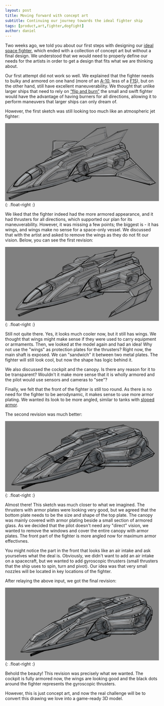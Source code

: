 ```yaml
---
layout: post
title: Moving forward with concept art 
subtitle: Continuing our journey towards the ideal fighter ship
tags: [product,art,fighter,dogfight]
author: daniel
---
```


Two weeks ago, we told you about our first steps with designing our [ideal space fighter](/2021-04-10-fighter-art-1), which ended with a collection of concept art but without a final design. We understood that we would need to properly define our needs for the artists in order to get a design that fits what we are thinking about.

Our first attempt did not work so well. We explained that the fighter needs to bulky and armored on one hand (more of an [A-10]( https://en.wikipedia.org/wiki/Fairchild_Republic_A-10_Thunderbolt_II), less of a [F15]( https://en.wikipedia.org/wiki/McDonnell_Douglas_F-15_Eagle)), but  on the other hand, still have excellent maneuverability. We thought that unlike larger ships that need to rely on [“flip and burn”](https://www.youtube.com/watch?v=qL6UlySo3-M) the small and swift fighter would have the advantage of having burners for all directions, allowing it to perform maneuvers that larger ships can only dream of.

However, the first sketch was still looking too much like an atmospheric jet fighter:

![not there yet](/assets/img/fighter-first.jpg){: .float-right :}

We liked that the fighter indeed had the more armored appearance, and it had thrusters for all directions, which supported our plan for its maneuverability. However, it was missing a few points; the biggest is - it has wings, and wings make no sense for a space-only vessel. We discussed that with the artist and asked to remove the wings as they do not fit our vision. Below, you can see the first revision:

![still not there](/assets/img/fighter-again.jpg){: .float-right :}

Still not quite there. Yes, it looks much cooler now, but it still has wings. We thought that wings might make sense if they were used to carry equipment or armaments. Then, we looked at the model again and had an idea! Why not use the "wings" as protection plates for the thrusters? Right now, the main shaft is exposed. We can "sandwich" it between two metal plates. The fighter will still look cool, but now the shape has logic behind it.

We also discussed the cockpit and the canopy. Is there any reason for it to be transparent? Wouldn't it make more sense that it is wholly armored and the pilot would use sensors and cameras to "see"?

Finally, we felt that the front of the fighter is still too round. As there is no need for the fighter to be aerodynamic, it makes sense to use more armor plating. We wanted its look to be more angled, similar to tanks with [sloped armor](https://en.wikipedia.org/wiki/Sloped_armour).

The second revision was much better:

![looking better](/assets/img/fighter-almost.jpg){: .float-right :}

Almost there! This sketch was much closer to what we imagined. The thrusters with armor plates were looking very good, but we agreed that the bottom plate needs to be the size and shape of the top plate. The canopy was mainly covered with armor plating beside a small section of armored glass. As we decided that the pilot doesn't need any "direct" vision, we wanted to remove the windows and cover the entire canopy with armor plates. The front part of the fighter is more angled now for maximum armor effectivnes. 

You might notice the part in the front that looks like an air intake and ask yourselves what the deal is. Obviously, we didn't want to add an air intake on a spacecraft, but we wanted to add gyroscopic thrusters (small thrusters that the ship uses to spin, turn and pivot). Our idea was that very small nozzles will be located in key locations of the fighter.

After relaying the above input, we got the final revision:

![eureka](/assets/img/fighter-final.jpg){: .float-right :}

Behold the beauty! This revision was precisely what we wanted. The cockpit is fully armored now, the wings are looking good and the black dots around the fighter represents the gyroscopic thrusters.

However, this is just concept art, and now the real challenge will be to convert this drawing we love into a game-ready 3D model.
